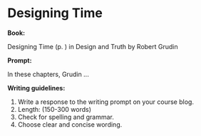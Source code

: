 # Designing Time

**Book:**

Designing Time (p. ) in Design and Truth by Robert Grudin

**Prompt:**

In these chapters, Grudin ...

**Writing guidelines:**

1. Write a response to the writing prompt on your course blog.
2. Length: (150-300 words)
3. Check for spelling and grammar.
4. Choose clear and concise wording.